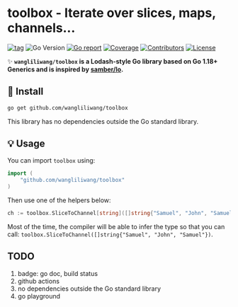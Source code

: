 # toolbox - Iterate over slices, maps, channels...

[![tag](https://img.shields.io/github/tag/wangliliwang/toolbox.svg)](https://github.com/wangliliwang/toolbox/releases)
![Go Version](https://img.shields.io/badge/Go-%3E%3D%201.20-%23007d9c)
[![Go report](https://goreportcard.com/badge/github.com/wangliliwang/toolbox)](https://goreportcard.com/report/github.com/wangliliwang/toolbox)
[![Coverage](https://img.shields.io/codecov/c/github/wangliliwang/toolbox)](https://codecov.io/gh/wangliliwang/toolbox)
[![Contributors](https://img.shields.io/github/contributors/wangliliwang/toolbox)](https://github.com/wangliliwang/toolbox/graphs/contributors)
[![License](https://img.shields.io/github/license/wangliliwang/toolbox)](./LICENSE)

✨ **`wangliliwang/toolbox` is a Lodash-style Go library based on Go 1.18+ Generics and is inspired by [samber/lo](https://github.com/samber/lo).**

## 🚀 Install

```sh
go get github.com/wangliliwang/toolbox
```

This library has no dependencies outside the Go standard library.

## 💡 Usage

You can import `toolbox` using:

```go
import (
    "github.com/wangliliwang/toolbox"
)
```

Then use one of the helpers below:

```go
ch := toolbox.SliceToChannel[string]([]string{"Samuel", "John", "Samuel"})
```

Most of the time, the compiler will be able to infer the type so that you can call: `toolbox.SliceToChannel([]string{"Samuel", "John", "Samuel"})`.

## TODO

1. badge: go doc, build status
2. github actions
3. no dependencies outside the Go standard library
4. go playground
